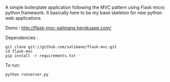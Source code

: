 A simple boilerplate application following the MVC pattern using Flask micro python framework.
It basically here to be my base skeleton for new python web applications

Demo : http://flask-mvc-salimane.herokuapp.com/

Dependencies :

	git clone git://github.com/salimane/flask-mvc.git
	cd flask-mvc
    pip install -r requirements.txt

To run:

    python runserver.py
